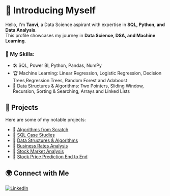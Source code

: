 # 👋 Introducing Myself

Hello, I'm **Tanvi**, a Data Science aspirant with expertise in **SQL, Python, and Data Analysis**.  
This profile showcases my journey in **Data Science, DSA, and Machine Learning**.  

### 🔹 My Skills:
- 🛠 SQL, Power BI, Python, Pandas, NumPy
- 🏆 Machine Learning: Linear Regression, Logistic Regression, Decision Trees,Regression Trees, Random Forest and Adaboost
- 🚀 Data Structures & Algorithms: Two Pointers, Sliding Window, Recursion, Sorting & Searching, Arrays and Linked Lists

## 📂 Projects
Here are some of my notable projects:

- 🔹 [Algorithms from Scratch](https://github.com/tanvi2020/Algorithms_from_scratch.git)  
- 🔹 [SQL Case Studies](https://github.com/tanvi2020/SQL_queries.git)  
- 🔹 [Data Structures & Algorithms](https://github.com/tanvi2020/DSA-using-Python.git)  
- 🔹 [Business Rates Analysis](https://github.com/tanvi2020/Business-Rates-Analysis.git) 
- 🔹 [Stock Market Analysis](https://github.com/tanvi2020/Stock-Market-Analysis.git)
- 🔹 [Stock Price Prediction End to End](https://github.com/tanvi2020/Stock-Price-Prediction-End-to-End-.git)

## 🌍 Connect with Me
[![LinkedIn](https://img.shields.io/badge/LinkedIn-0077B5?style=for-the-badge&logo=linkedin&logoColor=white)](https://www.linkedin.com/in/tanvi-ranganekar-7a57861b3)
  

